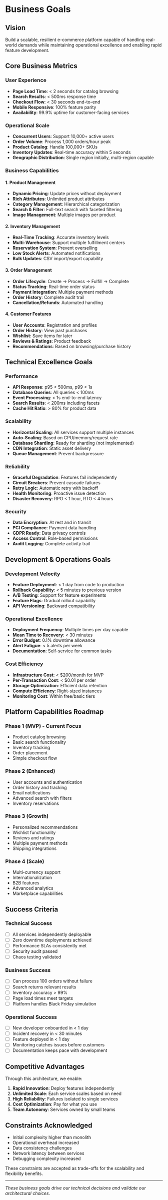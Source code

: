 # Business Goals

## Vision

Build a scalable, resilient e-commerce platform capable of handling real-world demands while maintaining operational excellence and enabling rapid feature development.

## Core Business Metrics

### User Experience
- **Page Load Time**: < 2 seconds for catalog browsing
- **Search Results**: < 500ms response time
- **Checkout Flow**: < 30 seconds end-to-end
- **Mobile Responsive**: 100% feature parity
- **Availability**: 99.9% uptime for customer-facing services

### Operational Scale
- **Concurrent Users**: Support 10,000+ active users
- **Order Volume**: Process 1,000 orders/hour peak
- **Product Catalog**: Handle 100,000+ SKUs
- **Inventory Updates**: Real-time accuracy within 5 seconds
- **Geographic Distribution**: Single region initially, multi-region capable

### Business Capabilities

#### 1. Product Management
- **Dynamic Pricing**: Update prices without deployment
- **Rich Attributes**: Unlimited product attributes
- **Category Management**: Hierarchical categorization
- **Search & Filter**: Full-text search with faceted filtering
- **Image Management**: Multiple images per product

#### 2. Inventory Management
- **Real-Time Tracking**: Accurate inventory levels
- **Multi-Warehouse**: Support multiple fulfillment centers
- **Reservation System**: Prevent overselling
- **Low Stock Alerts**: Automated notifications
- **Bulk Updates**: CSV import/export capability

#### 3. Order Management
- **Order Lifecycle**: Create → Process → Fulfill → Complete
- **Status Tracking**: Real-time order status
- **Payment Integration**: Multiple payment methods
- **Order History**: Complete audit trail
- **Cancellation/Refunds**: Automated handling

#### 4. Customer Features
- **User Accounts**: Registration and profiles
- **Order History**: View past purchases
- **Wishlist**: Save items for later
- **Reviews & Ratings**: Product feedback
- **Recommendations**: Based on browsing/purchase history

## Technical Excellence Goals

### Performance
- **API Response**: p95 < 500ms, p99 < 1s
- **Database Queries**: All queries < 100ms
- **Event Processing**: < 1s end-to-end latency
- **Search Results**: < 200ms including facets
- **Cache Hit Ratio**: > 80% for product data

### Scalability
- **Horizontal Scaling**: All services support multiple instances
- **Auto-Scaling**: Based on CPU/memory/request rate
- **Database Sharding**: Ready for sharding (not implemented)
- **CDN Integration**: Static asset delivery
- **Queue Management**: Prevent backpressure

### Reliability
- **Graceful Degradation**: Features fail independently
- **Circuit Breakers**: Prevent cascade failures
- **Retry Logic**: Automatic retry with backoff
- **Health Monitoring**: Proactive issue detection
- **Disaster Recovery**: RPO < 1 hour, RTO < 4 hours

### Security
- **Data Encryption**: At rest and in transit
- **PCI Compliance**: Payment data handling
- **GDPR Ready**: Data privacy controls
- **Access Control**: Role-based permissions
- **Audit Logging**: Complete activity trail

## Development & Operations Goals

### Development Velocity
- **Feature Deployment**: < 1 day from code to production
- **Rollback Capability**: < 5 minutes to previous version
- **A/B Testing**: Support for feature experiments
- **Feature Flags**: Gradual rollout capability
- **API Versioning**: Backward compatibility

### Operational Excellence
- **Deployment Frequency**: Multiple times per day capable
- **Mean Time to Recovery**: < 30 minutes
- **Error Budget**: 0.1% downtime allowance
- **Alert Fatigue**: < 5 alerts per week
- **Documentation**: Self-service for common tasks

### Cost Efficiency
- **Infrastructure Cost**: < $200/month for MVP
- **Per-Transaction Cost**: < $0.01 per order
- **Storage Optimization**: Efficient data retention
- **Compute Efficiency**: Right-sized instances
- **Monitoring Cost**: Within free/basic tiers

## Platform Capabilities Roadmap

### Phase 1 (MVP) - Current Focus
- Product catalog browsing
- Basic search functionality
- Inventory tracking
- Order placement
- Simple checkout flow

### Phase 2 (Enhanced)
- User accounts and authentication
- Order history and tracking
- Email notifications
- Advanced search with filters
- Inventory reservations

### Phase 3 (Growth)
- Personalized recommendations
- Wishlist functionality
- Reviews and ratings
- Multiple payment methods
- Shipping integrations

### Phase 4 (Scale)
- Multi-currency support
- Internationalization
- B2B features
- Advanced analytics
- Marketplace capabilities

## Success Criteria

### Technical Success
- [ ] All services independently deployable
- [ ] Zero downtime deployments achieved
- [ ] Performance SLAs consistently met
- [ ] Security audit passed
- [ ] Chaos testing validated

### Business Success
- [ ] Can process 100 orders without failure
- [ ] Search returns relevant results
- [ ] Inventory accuracy > 99%
- [ ] Page load times meet targets
- [ ] Platform handles Black Friday simulation

### Operational Success
- [ ] New developer onboarded in < 1 day
- [ ] Incident recovery in < 30 minutes
- [ ] Feature deployed in < 1 day
- [ ] Monitoring catches issues before customers
- [ ] Documentation keeps pace with development

## Competitive Advantages

Through this architecture, we enable:

1. **Rapid Innovation**: Deploy features independently
2. **Unlimited Scale**: Each service scales based on need
3. **High Reliability**: Failures isolated to single services
4. **Cost Optimization**: Pay for what you use
5. **Team Autonomy**: Services owned by small teams

## Constraints Acknowledged

- Initial complexity higher than monolith
- Operational overhead increased
- Data consistency challenges
- Network latency between services
- Debugging complexity increased

These constraints are accepted as trade-offs for the scalability and flexibility benefits.

---

*These business goals drive our technical decisions and validate our architectural choices.*